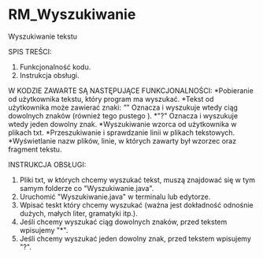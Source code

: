 # RM_Wyszukiwanie

Wyszukiwanie tekstu

SPIS TREŚCI:
1. Funkcjonalność kodu.
2. Instrukcja obsługi.

W KODZIE ZAWARTE SĄ NASTĘPUJĄCE FUNKCJONALNOŚCI:
*Pobieranie od użytkownika tekstu, który program ma wyszukać.
*Tekst od użytkownika może zawierać znaki:
*"*" Oznacza i wyszukuje wtedy ciąg dowolnych znaków (również tego pustego ).
*"?" Oznacza i wyszukuje wtedy jeden dowolny znak.
*Wyszukiwanie wzorca od użytkownika w plikach txt.
*Przeszukiwanie i sprawdzanie linii w plikach tekstowych.
*Wyświetlanie nazw plików, linie, w których zawarty był wzorzec oraz fragment tekstu.

INSTRUKCJA OBSŁUGI:
1. Pliki txt, w których chcemy wyszukać tekst, muszą znajdować się w tym samym folderze co "Wyszukiwanie.java".
2. Uruchomić "Wyszukiwanie.java" w terminalu lub edytorze.
3. Wpisać teskt który chcemy wyszukać (ważna jest dokładność odnośnie dużych, małych liter, gramatyki itp.).
4. Jeśli chcemy wyszukać ciąg dowolnych znaków, przed tekstem wpisujemy "*".
5. Jeśli chcemy wyszukać jeden dowolny znak, przed tekstem wpisujemy "?". 